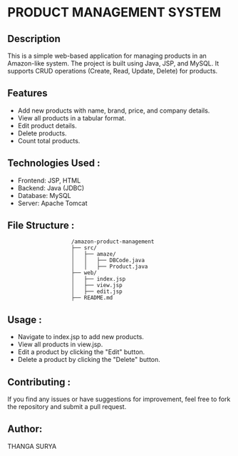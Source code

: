 # PRODUCT MANAGEMENT SYSTEM

## Description
 This is a simple web-based application for managing products in an Amazon-like system. The project is built using Java, JSP, and MySQL. It supports CRUD operations (Create, Read, Update, Delete) for products.

## Features
- Add new products with name, brand, price, and company details.
- View all products in a tabular format.
- Edit product details.
- Delete products.
- Count total products.
        
## Technologies Used : 
-  Frontend: JSP, HTML
-  Backend: Java (JDBC)
-  Database: MySQL
-  Server: Apache Tomcat
         
## File Structure :

                        /amazon-product-management
                        ├── src/
                        │   ├── amaze/
                        │   │   ├── DBCode.java
                        │   │   ├── Product.java
                        ├── web/
                        │   ├── index.jsp
                        │   ├── view.jsp
                        │   ├── edit.jsp
                        ├── README.md

## Usage :
  - Navigate to index.jsp to add new products.
  - View all products in view.jsp.
  - Edit a product by clicking the "Edit" button.
  - Delete a product by clicking the "Delete" button.

## Contributing :
If you find any issues or have suggestions for improvement, feel free to fork the repository and submit a pull request.


## Author:
 THANGA SURYA







                        
